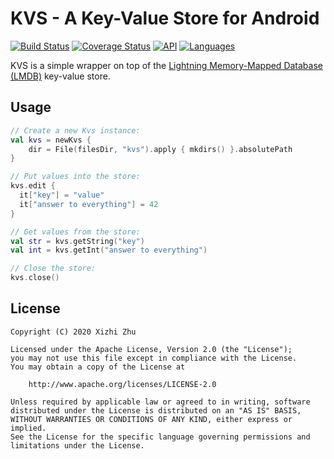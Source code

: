 KVS - A Key-Value Store for Android
===================================

[![Build Status](https://img.shields.io/travis/com/xizzhu/kvs)](https://travis-ci.com/xizzhu/kvs)
[![Coverage Status](https://img.shields.io/coveralls/github/xizzhu/kvs.svg)](https://coveralls.io/github/xizzhu/kvs)
[![API](https://img.shields.io/badge/API-21%2B-green.svg?style=flat)](https://developer.android.com/about/versions/android-5.0.html)
[![Languages](https://img.shields.io/badge/languages-Kotlin-blue.svg?longCache=true&style=flat)](https://kotlinlang.org/)

KVS is a simple wrapper on top of the [Lightning Memory-Mapped Database (LMDB)](https://symas.com/lmdb/) key-value store.

Usage
-----

```kotlin
// Create a new Kvs instance:
val kvs = newKvs {
    dir = File(filesDir, "kvs").apply { mkdirs() }.absolutePath
}

// Put values into the store:
kvs.edit {
  it["key"] = "value"
  it["answer to everything"] = 42
}

// Get values from the store:
val str = kvs.getString("key")
val int = kvs.getInt("answer to everything")

// Close the store:
kvs.close()
```

License
-------
    Copyright (C) 2020 Xizhi Zhu

    Licensed under the Apache License, Version 2.0 (the "License");
    you may not use this file except in compliance with the License.
    You may obtain a copy of the License at

        http://www.apache.org/licenses/LICENSE-2.0

    Unless required by applicable law or agreed to in writing, software
    distributed under the License is distributed on an "AS IS" BASIS,
    WITHOUT WARRANTIES OR CONDITIONS OF ANY KIND, either express or implied.
    See the License for the specific language governing permissions and
    limitations under the License.

